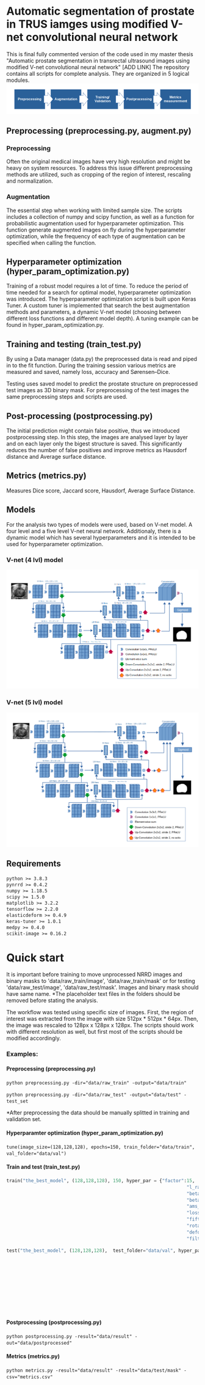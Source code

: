 # Automatic segmentation of prostate in TRUS iamges using modified V-net convolutional neural network

This is final fully commented version of the code used in my master thesis "Automatic prostate segmentation in transrectal ultrasound images using modified V-net convolutional neural network" [ADD LINK]
The repository contains all scripts for complete analysis. They are organized in 5 logical modules.
![workflow](https://raw.githubusercontent.com/fpaskali/trus-segmentation/master/figures/workflow.png?token=AF5BZXA6ZY24JRLIVB4P2MDA4QOAI)

## Preprocessing (preprocessing.py, augment.py)
### Preprocessing
Often the original medical images have very high resolution and might be heavy on system resources. To address this issue different preprocessing methods are utilized, such as cropping of the region of interest, rescaling and normalization.

### Augmentation
The essential step when working with limited sample size. The scripts includes a collection of numpy and scipy function, as well as a function for probabilistic augmentation used for hyperparameter optimization. This function generate augmented images on fly during the hyperparameter optimization, while the frequency of each type of augmentation can be specified when calling the function.

## Hyperparameter optimization (hyper_param_optimization.py)

Training of a robust model requires a lot of time. To reduce the period of time needed for a search for optimal model, hyperparameter optimization was introduced. The hyperparameter optimization script is built upon Keras Tuner. A custom tuner is implemented that search the best augmentation methods and parameters, a dynamic V-net model (choosing between different loss functions and different model depth). A tuning example can be found in hyper_param_optimization.py.

## Training and testing (train_test.py)
By using a Data manager (data.py) the preprocessed data is read and piped in to the fit function. During the training session various metrics are measured and saved, namely loss, accuracy and Sørensen–Dice. 

Testing uses saved model to predict the prostate structure on preprocessed test images as 3D binary mask. For preprocessing of the test images the same preprocessing steps and scripts are used.


## Post-processing (postprocessing.py)
The initial prediction might contain false positive, thus we introduced postprocessing step. In this step, the images are analysed layer by layer and on each layer only the bigest structure is saved. This significantly reduces the number of false positives and improve metrics as Hausdorf distance and Average surface distance.

## Metrics (metrics.py)
Measures Dice score, Jaccard score, Hausdorf, Average Surface Distance.

## Models
For the analysis two types of models were used, based on V-net model. A four level and a five level V-net neural network. Additionaly, there is a dynamic model which has several hyperparameters and it is intended to be used for hyperparameter optimization.

### V-net (4 lvl) model
![4 lvl model](https://raw.githubusercontent.com/fpaskali/trus-segmentation/master/figures/Vnet%20network%20model%204lvl.png?token=AF5BZXGQNNG32RBATVE7KW3A4QMFE)

### V-net (5 lvl) model
![5 lvl model](https://raw.githubusercontent.com/fpaskali/trus-segmentation/master/figures/Vnet%20network%20model%205lvl.png?token=AF5BZXECXNLLIBTTEOPI2XDA4QMFE)

## Requirements
```
python >= 3.8.3
pynrrd >= 0.4.2
numpy >= 1.18.5
scipy >= 1.5.0
matplotlib >= 3.2.2
tensorflow >= 2.2.0
elasticdeform >= 0.4.9
keras-tuner >= 1.0.1
medpy >= 0.4.0
scikit-image >= 0.16.2
```

# Quick start

It is important before training to move unprocessed NRRD images and binary masks to 'data/raw_train/image', 'data/raw_train/mask' or for testing 'data/raw_test/image', 'data/raw_test/mask'. Images and binary mask should have same name. 
*The placeholder text files in the folders should be removed before stating the analysis.

The workflow was tested using specific size of images. First, the region of interest was extracted from the image with size 512px * 512px * 64px. Then, the image was rescaled to 128px x 128px x 128px. The scripts should work with different resolution as well, but first most of the scripts should be modified accordingly.

### Examples:
#### Preprocessing (preprocessing.py)
`python preprocessing.py -dir="data/raw_train" -output="data/train"`

`python preprocessing.py -dir="data/raw_test" -output="data/test" -test_set`

*After preprocessing the data should be manually splitted in training and validation set.

#### Hyperparamter optimization (hyper_param_optimization.py)
`tune(image_size=(128,128,128), epochs=150, train_folder="data/train", val_folder="data/val")`

#### Train and test (train_test.py)
```python
train("the_best_model", (128,128,128), 150, hyper_par = {"factor":15,
                                                                  "l_rate":0.0001,
                                                                  "beta1":0.43649430628078034,
                                                                  "beta2":0.5898459767675351,
                                                                  "ams_grad":False,
                                                                  "loss":"jaccard",
                                                                  "fifth":True,
                                                                  "rotate":0.533,
                                                                  "deform":0.901,
                                                                  "filters":0.370})
```

```python
test("the_best_model", (128,128,128),  test_folder="data/val", hyper_par = {"factor":15,
                                                                                   "l_rate":0.0001,
                                                                                   "beta1":0.43649430628078034,
                                                                                   "beta2":0.5898459767675351,
                                                                                   "ams_grad":False,
                                                                                   "loss":"jaccard",
                                                                                   "fifth":True,
                                                                                   "rotate":0.533,
                                                                                   "deform":0.901,
                                                                                   "filters":0.370})
```

#### Postprocessing (postprocessing.py)

`python postprocessing.py -result="data/result" -out="data/postprocessed"`

#### Metrics (metrics.py)

`python metrics.py -result="data/result" -result="data/test/mask" -csv="metrics.csv"`



